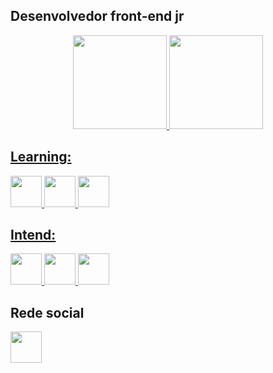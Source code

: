 ## Desenvolvedor front-end jr
<a href="https://github.com/viniciusoliveiraalb">
<div align="center">
  <img height="150em" src="https://github-readme-stats.vercel.app/api?username=viniciusoliveiraalb&show_icons=true&theme=github_dark&include_all_commits=true&count_private=true"/>
  <img height="150em" width src="https://github-readme-stats.vercel.app/api/top-langs/?username=viniciusoliveiraalb&layout=compact&langs_count=7&theme=github_dark"/>
</div>
  
  ## Learning:
  <div>
         <img height="50px" src="https://logospng.org/download/html-5/logo-html-5-256.png">
         <img height="50px" src="https://logospng.org/download/css-3/logo-css-3-256.png">
         <img height="50px" src="https://logospng.org/download/javascript/logo-javascript-256.png">
  </div>
  
 ## Intend:
 <div>
         <img height="50px" src="https://cdn.jsdelivr.net/gh/devicons/devicon/icons/typescript/typescript-original.svg">
         <img height="50px" src="https://cdn.jsdelivr.net/gh/devicons/devicon/icons/python/python-original.svg">
         <img height="50px" src="https://cdn.jsdelivr.net/gh/devicons/devicon/icons/php/php-original.svg">
  </div>
</a>

## Rede social
<div>
    <a href="https://www.linkedin.com/in/vinicius-oliveira-968151189/"><img height="50px" src="https://cdn.jsdelivr.net/gh/devicons/devicon/icons/linkedin/linkedin-original.svg">
  </a>
  </div>
